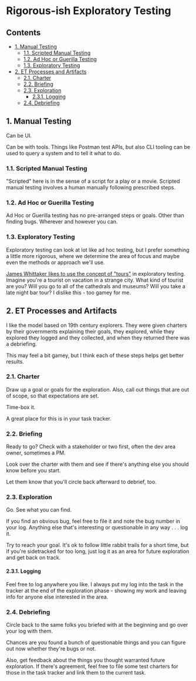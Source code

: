 # Rigorous-ish Exploratory Testing

## Contents
- [1. Manual Testing](#1-manual-testing)
  - [1.1. Scripted Manual Testing](#11-scripted-manual-testing)
  - [1.2. Ad Hoc or Guerilla Testing](12-ad-hoc-or-guerilla-testing)
  - [1.3. Exploratory Testing](13-exploratory-testing)
- [2. ET Processes and Artifacts](2-et-processes-and-artifacts)
  - [2.1. Charter](21-charter)
  - [2.2. Briefing](22-briefing)
  - [2.3. Exploration](23-exploration)
    - [2.3.1. Logging](231-logging)
  - [2.4. Debriefing](24-debriefing)



## 1. Manual Testing

Can be UI.

Can be with tools. Things like Postman test APIs, but also CLI tooling can be used to query a system and to tell it what to do.

### 1.1. Scripted Manual Testing

"Scripted" here is in the sense of a script for a play or a movie. Scripted manual testing involves a human manually following prescribed steps.

### 1.2. Ad Hoc or Guerilla Testing

Ad Hoc or Guerilla testing has no pre-arranged steps or goals. Other than finding bugs. Wherever and however you can.

### 1.3. Exploratory Testing

Exploratory testing can look at lot like ad hoc testing, but I prefer something a little more rigorous, where we determine the area of focus and maybe even the methods or approach we'll use.

[James Whittaker likes to use the concept of "tours"](https://www.youtube.com/watch?v=fNkYz1hB7r0) in exploratory testing. Imagine you're a tourist on vacation in a strange city. What kind of tourist are you? Will you go to all of the cathedrals and museums? Will you take a late night bar tour? I dislike this - too gamey for me.

## 2. ET Processes and Artifacts

I like the model based on 19th century explorers. They were given charters by their governments explaining their goals, they explored, while they explored they logged and they collected, and when they returned there was a debriefing.

This may feel a bit gamey, but I think each of these steps helps get better results.

### 2.1. Charter

Draw up a goal or goals for the exploration. Also, call out things that are out of scope, so that expectations are set.

Time-box it.

A great place for this is in your task tracker.

### 2.2. Briefing

Ready to go? Check with a stakeholder or two first, often the dev area owner, sometimes a PM.

Look over the charter with them and see if there's anything else you should know before you start.

Let them know that you'll circle back afterward to debrief, too.

### 2.3. Exploration

Go. See what you can find.

If you find an obvious bug, feel free to file it and note the bug number in your log. Anything else that's interesting or questionable in any way . . . log it.

Try to reach your goal. It's ok to follow little rabbit trails for a short time, but if you're sidetracked for too long, just log it as an area for future exploration and get back on track.

#### 2.3.1. Logging

Feel free to log anywhere you like. I always put my log into the task in the tracker at the end of the exploration phase - showing my work and leaving info for anyone else interested in the area.

### 2.4. Debriefing

Circle back to the same folks you briefed with at the beginning and go over your log with them.

Chances are you found a bunch of questionable things and you can figure out now whether they're bugs or not.

Also, get feedback about the things you thought warranted future exploration. If there's agreement, feel free to file some test charters for those in the task tracker and link them to the current task.
